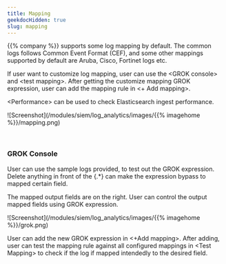 ```yaml
---
title: Mapping
geekdocHidden: true
slug: mapping
---
```


{{% company %}} supports some log mapping by default. The common logs follows Common Event Format (CEF), and some other mappings supported by default are Aruba, Cisco, Fortinet logs etc. 

If user want to customize log mapping, user can use the \<GROK console> and \<test mapping>. After getting the customize mapping GROK expression, user can add the mapping rule in <+ Add mapping>. 


\<Performance> can be used to check Elasticsearch ingest performance.


![Screenshot](/modules/siem/log_analytics/images/{{% imagehome %}}/mapping.png)

&nbsp;

### GROK Console
User can use the sample logs provided, to test out the GROK expression. Delete anything in front of the {.*} can make the expression bypass to mapped certain field.

The mapped output fields are on the right. User can control the output mapped fields using GROK expression. 

![Screenshot](/modules/siem/log_analytics/images/{{% imagehome %}}/grok.png)

User can add the new GROK expression in <+Add mapping>. After adding, user can test the mapping rule against all configured mappings in \<Test Mapping> to check if the log if mapped intendedly to the desired field.

